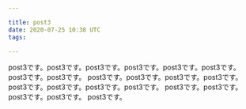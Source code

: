 ```yaml
---

title: post3
date: 2020-07-25 10:38 UTC
tags: 

---
```


post3です。post3です。post3です。post3です。post3です。post3です。post3です。post3です。
post3です。post3です。post3です。post3です。
post3です。post3です。post3です。post3です。
post3です。post3です。post3です。post3です。
post3です。
